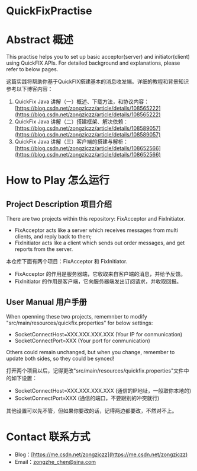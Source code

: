 
# QuickFixPractise #

# Abstract 概述 #
This practise helps you to set up basic acceptor(server) and initiator(client) using QuickFIX APIs. For detailed background and explanations, please refer to below pages.

这篇实践将帮助你基于QuickFIX搭建基本的消息收发端。详细的教程和背景知识参考以下博客内容：

1. QuickFix Java 讲解（一）概述、下载方法，和协议内容：[https://blog.csdn.net/zongziczz/article/details/108565222](https://blog.csdn.net/zongziczz/article/details/108565222)
1. QuickFix Java 讲解（二）搭建框架、解决依赖：[https://blog.csdn.net/zongziczz/article/details/108589057](https://blog.csdn.net/zongziczz/article/details/108589057)
1. QuickFix Java 讲解（三）客户端的搭建与解析：[https://blog.csdn.net/zongziczz/article/details/108652566](https://blog.csdn.net/zongziczz/article/details/108652566)

# How to Play 怎么运行 #

## Project Description 项目介绍 ##

There are two projects within this repository: FixAcceptor and FixInitiator. 

- FixAcceptor acts like a server which receives messages from multi clients, and reply back to them;
- FixInitiator acts like a client which sends out order messages, and get reports from the server.

本仓库下面有两个项目：FixAcceptor 和 FixInitiator.

- FixAcceptor 的作用是服务器端，它收取来自客户端的消息，并给予反馈。
- FixInitiator 的作用是客户端，它向服务器端发出订阅请求，并收取回报。

## User Manual 用户手册 ##

When openning these two projects, rememnber to modify "src/main/resources/quickfix.properties" for below settings:

- SocketConnectHost=XXX.XXX.XXX.XXX (Your IP for conmunication)
- SocketConnectPort=XXX (Your port for conmunication)

Others could remain unchanged, but when you change, remember to update both sides, so they could be synced!

打开两个项目以后，记得更改"src/main/resources/quickfix.properties"文件中的如下设置：

- SocketConnectHost=XXX.XXX.XXX.XXX (通信的IP地址，一般取你本地的)
- SocketConnectPort=XXX (通信的端口，不要跟别的冲突就行)

其他设置可以先不管，但如果你要改的话，记得两边都要改，不然对不上。

# Contact 联系方式 #

- Blog：[https://me.csdn.net/zongziczz](https://me.csdn.net/zongziczz)
- Email：[zongzhe_chen@sina.com](mailto:zongzhe_chen@sina.com)












